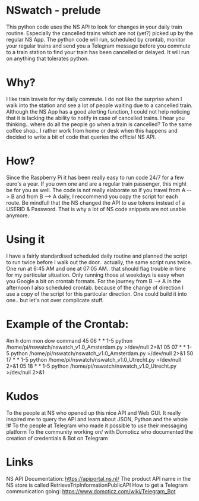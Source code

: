 # NSwatch - prelude
This python code uses the NS API to look for changes in your daily train routine. Especially the cancelled trains which are not (yet?) picked up by the regular NS App. The python code will run, scheduled by crontab, monitor your regular trains and send you a Telegram message before you commute to a train station to find your train has been cancelled or delayed. It will run on anything that tolerates python.

# Why?
I like train travels for my daily commute. I do not like the surprise when I walk into the station and see a lot of people waiting due to a cancelled train. Although the NS App has a good alerting function, I could not help noticing that it is lacking the ability to notify in case of cancelled trains. I hear you thinking.. where do all the people go when a train is cancelled? To the same coffee shop.. I rather work from home or desk when this happens and decided to write a bit of code that queries the official NS API.

# How?
Since the Raspberry Pi it has been really easy to run code 24/7 for a few euro's a year. If you own one and are a regular train passenger, this might be for you as well. The code is not really elaborate so if you travel from A --> B and from B --> A daily, I reccommend you copy the script for each route. Be mindfull that the NS changed the API to use tokens instead of a USERID & Password. That is why a lot of NS code snippets are not usable anymore.

# Using it
I have a fairly standardised scheduled daily routine and planned the script to run twice before I walk out the door.. actually, the same script runs twice. One run at 6:45 AM and one at 07:05 AM.. that should flag trouble in time for my particular situation. Only running those at weekdays is easy when you Google a bit on crontab formats. For the journey from B --> A in the afternoon I also scheduled crontab. because of the change of direction I use a copy of the script for this particular direction. One could build it into one.. but let's not over complicate stuff.

# Example of the Crontab:
#m h  dom mon dow   command
45 06 * *     1-5 python /home/pi/nswatch/nswatch_v1.0_Amsterdam.py >/dev/null 2>&1
05 07 * *     1-5 python /home/pi/nswatch/nswatch_v1.0_Amsterdam.py >/dev/null 2>&1
50 17 * *     1-5 python /home/pi/nswatch/nswatch_v1.0_Utrecht.py >/dev/null 2>&1
05 18 * *     1-5 python /home/pi/nswatch/nswatch_v1.0_Utrecht.py >/dev/null 2>&1

# Kudos
To the people at NS who opened up this nice API and Web GUI. 
It really inspired me to query the API and learn about JSON, Python and the whole !#
To the people at Telegram who made it possible to use their messaging platform
To the community working on/ with Domoticz who documented the creation of credentials & Bot on Telegram

# Links
NS API Documentation: https://apiportal.ns.nl/
The product API name in the NS store is called RetrieveTripInformationPublicAPI
How to get a Telegram communication going: https://www.domoticz.com/wiki/Telegram_Bot
